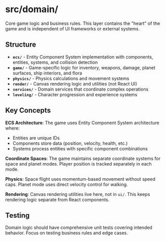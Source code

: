 # src/domain/

Core game logic and business rules. This layer contains the "heart" of the game and is independent of UI frameworks or external systems.

## Structure

- **`ecs/`** - Entity Component System implementation with components, entities, systems, and collision detection
- **`game/`** - Game-specific logic for inventory, weapons, damage, planet surfaces, ship interiors, and flora
- **`physics/`** - Physics calculations and movement systems
- **`render/`** - Canvas rendering logic and utilities (not React UI)
- **`services/`** - Domain services that coordinate complex operations
- **`leveling/`** - Character progression and experience systems

## Key Concepts

**ECS Architecture**: The game uses Entity Component System architecture where:

- Entities are unique IDs
- Components store data (position, velocity, health, etc.)
- Systems process entities with specific component combinations

**Coordinate Spaces**: The game maintains separate coordinate systems for space and planet modes. Player position is tracked separately in each mode.

**Physics**: Space flight uses momentum-based movement without speed caps. Planet mode uses direct velocity control for walking.

**Rendering**: Canvas rendering utilities live here, not in `ui/`. This keeps rendering logic separate from React components.

## Testing

Domain logic should have comprehensive unit tests covering intended behavior. Focus on testing business rules and edge cases.
